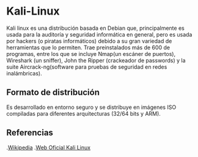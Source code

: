 # Kali-Linux
Kali linux es una distribución basada en Debian que, principalmente es usada para la auditoría y seguridad informática en general, pero es usada por hackers (o piratas informáticos) debido a su gran variedad de herramientas que lo permiten.
Trae preinstalados más de 600 de programas, entre los que se incluye Nmap(un escáner de puertos), Wireshark (un sniffer), John the Ripper (crackeador de passwords) y la suite Aircrack-ng(software para pruebas de seguridad en redes inalámbricas).
## Formato de distribución
Es desarrollado en entorno seguro y se distribuye en imágenes ISO compiladas para diferentes arquitecturas (32/64 bits y ARM).
## Referencias
.[Wikipedia](https://es.wikipedia.org/wiki/Kali_Linux)
.[Web Oficial Kali Linux](https://www.kali.org)
